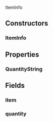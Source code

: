 <p class="title">ItemInfo</p>

## Constructors


### ItemInfo

<div><Declaration modifier="public" content=" <span>&lt;span class=&quot;method&quot;&gt;ItemInfo&lt;/span&gt;(&lt;span class=&quot;param&quot;&gt;&lt;a href=&quot;#/api/IndustrialValley.Data/ItemData&quot; title=&quot;ItemData&quot; class=&quot;inherit-link&quot;&gt;ItemData&lt;/a&gt;&lt;/span&gt; item, &lt;span class=&quot;param&quot;&gt;int&lt;/span&gt; quantity)</span>"></Declaration></div>

## Properties


### QuantityString
<div><Declaration modifier="public string" content=" <span>&lt;span class=&quot;property&quot;&gt;QuantityString&lt;/span&gt; { &lt;span class=&quot;method&quot;&gt;get&lt;/span&gt;; }</span>"></Declaration></div>

## Fields

### item

<div><Declaration modifier="public &lt;a href=&quot;#/api/IndustrialValley.Data/ItemData&quot; title=&quot;ItemData&quot; class=&quot;inherit-link&quot;&gt;ItemData&lt;/a&gt;" content=" <span>&lt;span class=&quot;field&quot;&gt;item&lt;/span&gt;</span>"></Declaration></div>

### quantity

<div><Declaration modifier="public int" content=" <span>&lt;span class=&quot;field&quot;&gt;quantity&lt;/span&gt;</span>"></Declaration></div>
